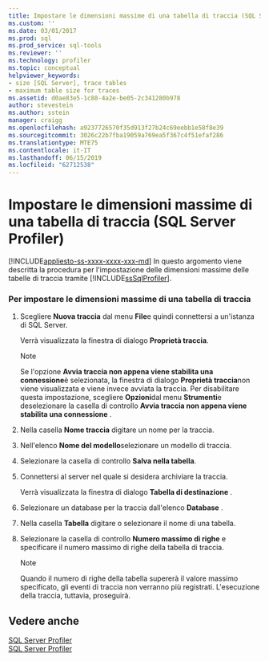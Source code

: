 ```yaml
---
title: Impostare le dimensioni massime di una tabella di traccia (SQL Server Profiler) | Microsoft Docs
ms.custom: ''
ms.date: 03/01/2017
ms.prod: sql
ms.prod_service: sql-tools
ms.reviewer: ''
ms.technology: profiler
ms.topic: conceptual
helpviewer_keywords:
- size [SQL Server], trace tables
- maximum table size for traces
ms.assetid: d0ae83e5-1c88-4a2e-be05-2c341280b978
author: stevestein
ms.author: sstein
manager: craigg
ms.openlocfilehash: a9237726570f35d913f27b24c69eebb1e58f8e39
ms.sourcegitcommit: 3026c22b7fba19059a769ea5f367c4f51efaf286
ms.translationtype: MTE75
ms.contentlocale: it-IT
ms.lasthandoff: 06/15/2019
ms.locfileid: "62712538"
---
```

# <a name="set-a-maximum-table-size-for-a-trace-table-sql-server-profiler"></a>Impostare le dimensioni massime di una tabella di traccia (SQL Server Profiler)
[!INCLUDE[appliesto-ss-xxxx-xxxx-xxx-md](../../includes/appliesto-ss-xxxx-xxxx-xxx-md.md)]
  In questo argomento viene descritta la procedura per l'impostazione delle dimensioni massime delle tabelle di traccia tramite [!INCLUDE[ssSqlProfiler](../../includes/sssqlprofiler-md.md)].  
  
### <a name="to-set-a-maximum-table-size-for-a-trace-table"></a>Per impostare le dimensioni massime di una tabella di traccia  
  
1.  Scegliere **Nuova traccia** dal menu **File**e quindi connettersi a un'istanza di SQL Server.  
  
     Verrà visualizzata la finestra di dialogo **Proprietà traccia**.  
  
    > [!NOTE]  
    >  Se l'opzione **Avvia traccia non appena viene stabilita una connessione**è selezionata, la finestra di dialogo **Proprietà traccia**non viene visualizzata e viene invece avviata la traccia. Per disabilitare questa impostazione, scegliere **Opzioni**dal menu **Strumenti**e deselezionare la casella di controllo **Avvia traccia non appena viene stabilita una connessione** .  
  
2.  Nella casella **Nome traccia** digitare un nome per la traccia.  
  
3.  Nell'elenco **Nome del modello**selezionare un modello di traccia.  
  
4.  Selezionare la casella di controllo **Salva nella tabella**.  
  
5.  Connettersi al server nel quale si desidera archiviare la traccia.  
  
     Verrà visualizzata la finestra di dialogo **Tabella di destinazione** .  
  
6.  Selezionare un database per la traccia dall'elenco **Database** .  
  
7.  Nella casella **Tabella** digitare o selezionare il nome di una tabella.  
  
8.  Selezionare la casella di controllo **Numero massimo di righe** e specificare il numero massimo di righe della tabella di traccia.  
  
    > [!NOTE]  
    >  Quando il numero di righe della tabella supererà il valore massimo specificato, gli eventi di traccia non verranno più registrati. L'esecuzione della traccia, tuttavia, proseguirà.  
  
## <a name="see-also"></a>Vedere anche  
 [SQL Server Profiler](../../tools/sql-server-profiler/sql-server-profiler.md)   
 [SQL Server Profiler](../../tools/sql-server-profiler/sql-server-profiler.md)  
  
  
